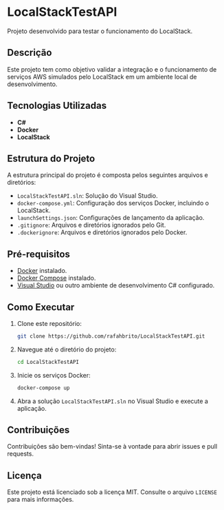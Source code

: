 # LocalStackTestAPI

Projeto desenvolvido para testar o funcionamento do LocalStack.

## Descrição

Este projeto tem como objetivo validar a integração e o funcionamento de serviços AWS simulados pelo LocalStack em um ambiente local de desenvolvimento.

## Tecnologias Utilizadas

- **C#**
- **Docker**
- **LocalStack**

## Estrutura do Projeto

A estrutura principal do projeto é composta pelos seguintes arquivos e diretórios:

- `LocalStackTestAPI.sln`: Solução do Visual Studio.
- `docker-compose.yml`: Configuração dos serviços Docker, incluindo o LocalStack.
- `launchSettings.json`: Configurações de lançamento da aplicação.
- `.gitignore`: Arquivos e diretórios ignorados pelo Git.
- `.dockerignore`: Arquivos e diretórios ignorados pelo Docker.

## Pré-requisitos

- [Docker](https://www.docker.com/) instalado.
- [Docker Compose](https://docs.docker.com/compose/) instalado.
- [Visual Studio](https://visualstudio.microsoft.com/) ou outro ambiente de desenvolvimento C# configurado.

## Como Executar

1. Clone este repositório:

   ```bash
   git clone https://github.com/rafahbrito/LocalStackTestAPI.git
   ```

2. Navegue até o diretório do projeto:

   ```bash
   cd LocalStackTestAPI
   ```

3. Inicie os serviços Docker:

   ```bash
   docker-compose up
   ```

4. Abra a solução `LocalStackTestAPI.sln` no Visual Studio e execute a aplicação.

## Contribuições

Contribuições são bem-vindas! Sinta-se à vontade para abrir issues e pull requests.

## Licença

Este projeto está licenciado sob a licença MIT. Consulte o arquivo `LICENSE` para mais informações.
